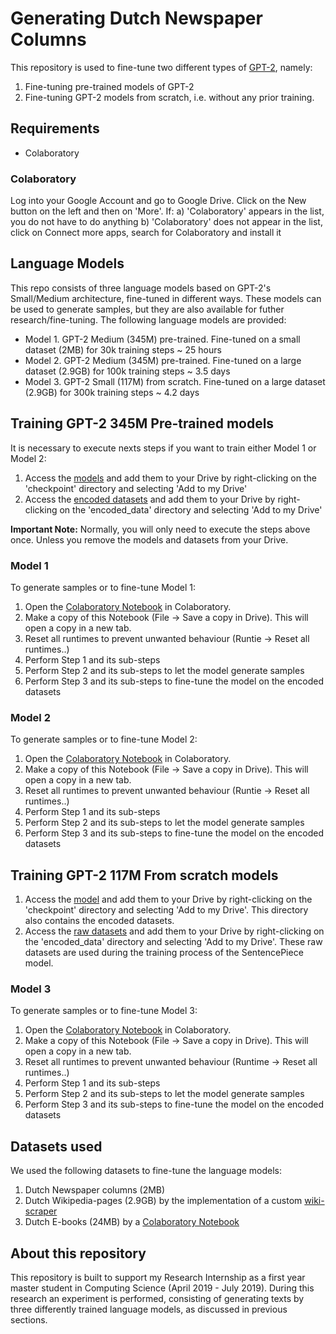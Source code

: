 # Generating Dutch Newspaper Columns
This repository is used to fine-tune two different types of [GPT-2](https://github.com/openai/gpt-2), namely:
1. Fine-tuning pre-trained models of GPT-2
2. Fine-tuning GPT-2 models from scratch, i.e. without any prior training.

## Requirements
* Colaboratory

### Colaboratory 
Log into your Google Account and go to Google Drive. Click on the New button on the left and then on 'More'. If:
a) 'Colaboratory' appears in the list, you do not have to do anything
b) 'Colaboratory' does not appear in the list, click on Connect more apps, search for Colaboratory and install it

## Language Models
This repo consists of three language models based on GPT-2's Small/Medium architecture, fine-tuned in different ways. These models can be used to generate samples, but they are also available for futher research/fine-tuning. The following language models are provided:
* Model 1. GPT-2 Medium (345M) pre-trained. Fine-tuned on a small dataset (2MB) for 30k training steps ~ 25 hours
* Model 2. GPT-2 Medium (345M) pre-trained. Fine-tuned on a large dataset (2.9GB) for 100k training steps ~ 3.5 days
* Model 3. GPT-2 Small (117M) from scratch. Fine-tuned on a large dataset (2.9GB) for 300k training steps ~ 4.2 days

## Training GPT-2 345M Pre-trained models
It is necessary to execute nexts steps if you want to train either Model 1 or Model 2:
1. Access the [models](https://drive.google.com/open?id=1j40vMmzc8sJnrDlLYELd_DvmyS9ktyUk) and add them to your Drive by right-clicking on the 'checkpoint' directory and selecting 'Add to my Drive'
2. Access the [encoded datasets](https://drive.google.com/open?id=1hn3c25BRF_VnBFrVoGQ4ubHsvE1IPWWK) and add them to your Drive by right-clicking on the 'encoded_data' directory and selecting 'Add to my Drive'

**Important Note:** Normally, you will only need to execute the steps above once. Unless you remove the models and datasets from your Drive.

### Model 1
To generate samples or to fine-tune Model 1:
1. Open the [Colaboratory Notebook](https://drive.google.com/open?id=1MY52FsRrsaeNColEQcWhdQZXCTrxY3Ie) in Colaboratory.
2. Make a copy of this Notebook (File -> Save a copy in Drive). This will open a copy in a new tab.
3. Reset all runtimes to prevent unwanted behaviour (Runtie -> Reset all runtimes..)
4. Perform Step 1 and its sub-steps
5. Perform Step 2 and its sub-steps to let the model generate samples
6. Perform Step 3 and its sub-steps to fine-tune the model on the encoded datasets

### Model 2
To generate samples or to fine-tune Model 2:
1. Open the [Colaboratory Notebook](https://drive.google.com/open?id=1muynamuFB-RS7FsHu0iNMLDVQ8g2fuAr) in Colaboratory.
2. Make a copy of this Notebook (File -> Save a copy in Drive). This will open a copy in a new tab.
3. Reset all runtimes to prevent unwanted behaviour (Runtie -> Reset all runtimes..)
4. Perform Step 1 and its sub-steps
5. Perform Step 2 and its sub-steps to let the model generate samples
6. Perform Step 3 and its sub-steps to fine-tune the model on the encoded datasets

## Training GPT-2 117M From scratch models
1. Access the [model](https://drive.google.com/open?id=1mHfMEn5MLVVOVIo2E5NDxS4GQClgUY0o) and add them to your Drive by right-clicking on the 'checkpoint' directory and selecting 'Add to my Drive'. This directory also contains the encoded datasets.
2. Access the [raw datasets](https://drive.google.com/open?id=17GnJC7I_l_XkQKbRtYFXvtnnpRvsmGxF) and add them to your Drive by right-clicking on the 'encoded_data' directory and selecting 'Add to my Drive'. These raw datasets are used during the training process of the SentencePiece model.

### Model 3
To generate samples or to fine-tune Model 3:
1. Open the [Colaboratory Notebook](https://drive.google.com/open?id=1zyulaQ2yZ_eh97UngrgEW9AcXby9fD_P) in Colaboratory.
2. Make a copy of this Notebook (File -> Save a copy in Drive). This will open a copy in a new tab.
3. Reset all runtimes to prevent unwanted behaviour (Runtime -> Reset all runtimes..)
4. Perform Step 1 and its sub-steps
5. Perform Step 2 and its sub-steps to let the model generate samples
6. Perform Step 3 and its sub-steps to fine-tune the model on the encoded datasets

## Datasets used
We used the following datasets to fine-tune the language models:
1. Dutch Newspaper columns (2MB) 
2. Dutch Wikipedia-pages (2.9GB) by the implementation of a custom [wiki-scraper](https://github.com/ZheMann/wiki-scraper)
3. Dutch E-books (24MB) by a [Colaboratory Notebook](https://drive.google.com/open?id=1WCkbCMCay9a4NaUv7boAJjfCQ10JKUjv)

## About this repository
This repository is built to support my Research Internship as a first year master student in Computing Science (April 2019 - July 2019).  During this research an experiment is performed, consisting of generating texts by three differently trained language models, as discussed in previous sections.
